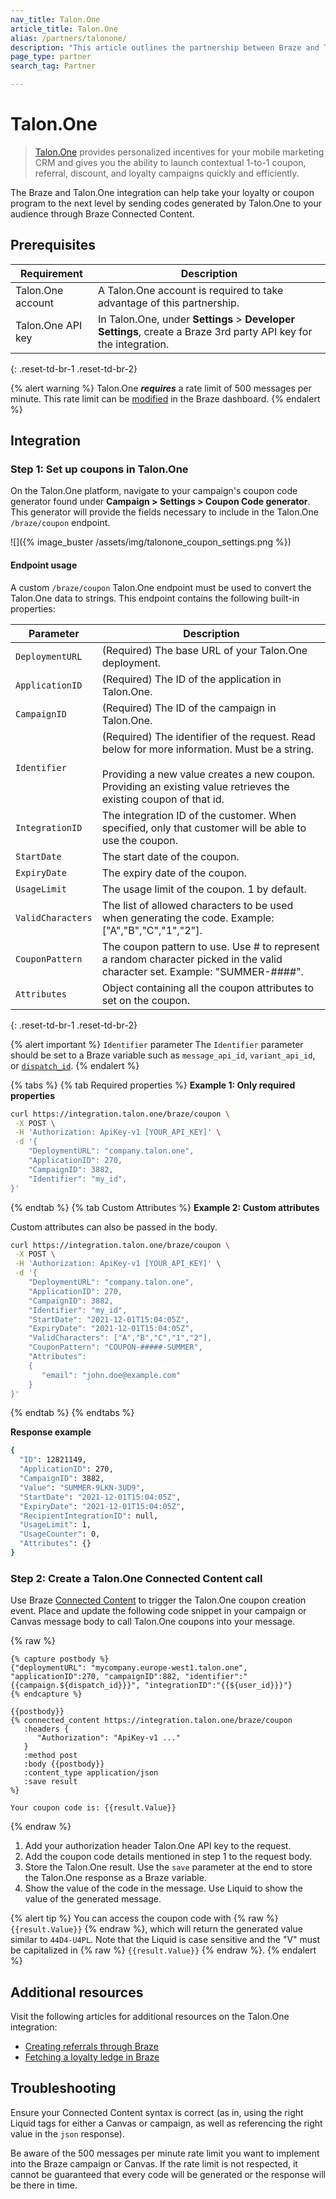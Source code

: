 ```yaml
---
nav_title: Talon.One
article_title: Talon.One
alias: /partners/talonone/
description: "This article outlines the partnership between Braze and Talon.One, a promotion engine that allows you to launch contextual 1-to-1 coupon, referral, discount, and loyalty campaigns quickly and efficiently."
page_type: partner
search_tag: Partner

---
```


# Talon.One

> [Talon.One](https://talon.one/) provides personalized incentives for your mobile marketing CRM and gives you the ability to launch contextual 1-to-1 coupon, referral, discount, and loyalty campaigns quickly and efficiently.

The Braze and Talon.One integration can help take your loyalty or coupon program to the next level by sending codes generated by Talon.One to your audience through Braze Connected Content.

## Prerequisites

| Requirement | Description |
| ----------- | ----------- |
|Talon.One account | A Talon.One account is required to take advantage of this partnership. |
|Talon.One API key | In Talon.One, under **Settings** > **Developer Settings**, create a Braze 3rd party API key for the integration. |
{: .reset-td-br-1 .reset-td-br-2}

{% alert warning %}
Talon.One **_requires_** a rate limit of 500 messages per minute. This rate limit can be [modified]({{site.baseurl}}/user_guide/engagement_tools/campaigns/testing_and_more/rate-limiting/#delivery-speed-rate-limiting) in the Braze dashboard.
{% endalert %}

## Integration

### Step 1: Set up coupons in Talon.One

On the Talon.One platform, navigate to your campaign's coupon code generator found under **Campaign > Settings > Coupon Code generator**. This generator will provide the fields necessary to include in the Talon.One `/braze/coupon` endpoint. 

![]({% image_buster /assets/img/talonone_coupon_settings.png %})

#### Endpoint usage

A custom `/braze/coupon` Talon.One endpoint must be used to convert the Talon.One data to strings. This endpoint contains the following built-in properties:

| Parameter | Description |
| ---- | ---- |
| `DeploymentURL` | (Required) The base URL of your Talon.One deployment. |
| `ApplicationID` | (Required) The ID of the application in Talon.One. |
| `CampaignID` | (Required) The ID of the campaign in Talon.One. |
| `Identifier` | (Required) The identifier of the request. Read below for more information. Must be a string.<br><br>Providing a new value creates a new coupon. Providing an existing value retrieves the existing coupon of that id.
| `IntegrationID` | The integration ID of the customer. When specified, only that customer will be able to use the coupon. |
| `StartDate` | The start date of the coupon. |
| `ExpiryDate` | The expiry date of the coupon. |
| `UsageLimit` | The usage limit of the coupon. 1 by default. |
| `ValidCharacters` | The list of allowed characters to be used when generating the code. Example: ["A","B","C","1","2"]. |
| `CouponPattern` | The coupon pattern to use. Use # to represent a random character picked in the valid character set. Example: "SUMMER-####". |
| `Attributes` | Object containing all the coupon attributes to set on the coupon. |
{: .reset-td-br-1 .reset-td-br-2}

{% alert important %}
`Identifier` parameter
The `Identifier` parameter should be set to a Braze variable such as `message_api_id`, `variant_api_id`, or [`dispatch_id`]({{site.baseurl}}/help/help_articles/data/dispatch_id#dispatch-id-behavior).
{% endalert %}

{% tabs %}
{% tab Required properties %}
**Example 1: Only required properties**

```bash
curl https://integration.talon.one/braze/coupon \
 -X POST \
 -H 'Authorization: ApiKey-v1 [YOUR_API_KEY]' \
 -d '{
    "DeploymentURL": "company.talon.one",
    "ApplicationID": 270,
    "CampaignID": 3882,
    "Identifier": "my_id",
}'
```
{% endtab %}
{% tab Custom Attributes %}
**Example 2: Custom attributes**

Custom attributes can also be passed in the body.

```bash
curl https://integration.talon.one/braze/coupon \
 -X POST \
 -H 'Authorization: ApiKey-v1 [YOUR_API_KEY]' \
 -d '{
    "DeploymentURL": "company.talon.one",
    "ApplicationID": 270,
    "CampaignID": 3882,
    "Identifier": "my_id",
    "StartDate": "2021-12-01T15:04:05Z",
    "ExpiryDate": "2021-12-01T15:04:05Z",
    "ValidCharacters": ["A","B","C","1","2"],
    "CouponPattern": "COUPON-#####-SUMMER",
    "Attributes":
    {
       "email": "john.doe@example.com"
    }
}'
```
{% endtab %}
{% endtabs %}

**Response example**
```bash
{
  "ID": 12821149,
  "ApplicationID": 270,
  "CampaignID": 3882,
  "Value": "SUMMER-9LKN-3UD9",
  "StartDate": "2021-12-01T15:04:05Z",
  "ExpiryDate": "2021-12-01T15:04:05Z",
  "RecipientIntegrationID": null,
  "UsageLimit": 1,
  "UsageCounter": 0,
  "Attributes": {}
}
```

### Step 2: Create a Talon.One Connected Content call

Use Braze [Connected Content]({{site.baseurl}}/user_guide/personalization_and_dynamic_content/connected_content/about_connected_content/) to trigger the Talon.One coupon creation event. Place and update the following code snippet in your campaign or Canvas message body to call Talon.One coupons into your message. 

{% raw %}
```liquid
{% capture postbody %}
{"deploymentURL": "mycompany.europe-west1.talon.one", "applicationID":270, "campaignID":882, "identifier":"{{campaign.${dispatch_id}}}", "integrationID":"{{${user_id}}}"}
{% endcapture %}

{{postbody}}
{% connected_content https://integration.talon.one/braze/coupon
   :headers {
      "Authorization": "ApiKey-v1 ..."
   }
   :method post
   :body {{postbody}}
   :content_type application/json
   :save result
%}

Your coupon code is: {{result.Value}}
```
{% endraw %}

1. Add your authorization header Talon.One API key to the request. 
2. Add the coupon code details mentioned in step 1 to the request body. 
3. Store the Talon.One result. Use the `save` parameter at the end to store the Talon.One response as a Braze variable. 
4. Show the value of the code in the message. Use Liquid to show the value of the generated message.

{% alert tip %}
You can access the coupon code with {% raw %} `{{result.Value}}` {% endraw %}, which will return the generated value similar to `44D4-U4PL`. Note that the Liquid is case sensitive and the "V" must be capitalized in {% raw %} `{{result.Value}}` {% endraw %}.
{% endalert %}

## Additional resources

Visit the following articles for additional resources on the Talon.One integration:
- [Creating referrals through Braze](https://docs.talon.one/docs/dev/tutorials/creating-referrals-braze/)
- [Fetching a loyalty ledge in Braze](https://docs.talon.one/docs/dev/tutorials/receiving-loyalty-ledger-braze)

## Troubleshooting

Ensure your Connected Content syntax is correct (as in, using the right Liquid tags for either a Canvas or campaign, as well as referencing the right value in the `json` response).

Be aware of the 500 messages per minute rate limit you want to implement into the Braze campaign or Canvas. If the rate limit is not respected, it cannot be guaranteed that every code will be generated or the response will be there in time.
